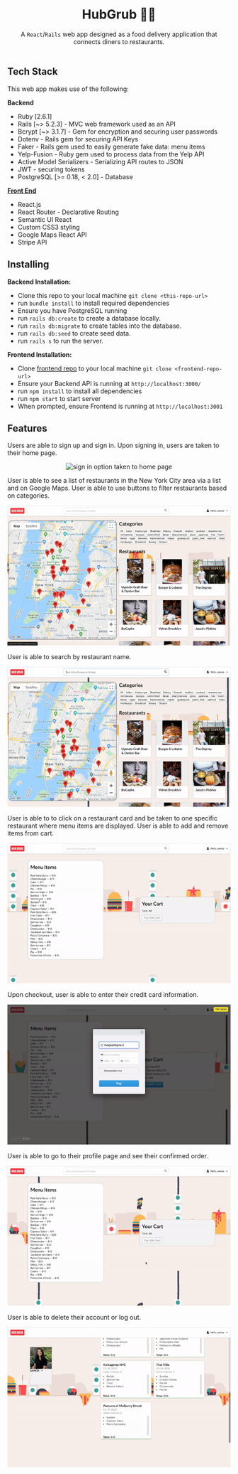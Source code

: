 <h1 align="center">HubGrub 🍕🥐 </h1>

<div align="center">
  A <code>React</code>/<code>Rails</code> web app designed as a food delivery application that connects diners to restaurants. 
</div>



<br />

## Tech Stack
This web app makes use of the following:

**Backend**
- Ruby [2.6.1]
- Rails [~> 5.2.3] - MVC web framework used as an API
- Bcrypt [~> 3.1.7] - Gem for encryption and securing user passwords
- Dotenv - Rails gem for securing API Keys
- Faker - Rails gem used to easily generate fake data: menu items
- Yelp-Fusion - Ruby gem used to process data from the Yelp API
- Active Model Serializers - Serializing API routes to JSON
- JWT - securing tokens
- PostgreSQL [>= 0.18, < 2.0] - Database

[**Front End**](https://github.com/bigfishh/hubgrub-frontend)
- React.js
- React Router - Declarative Routing
- Semantic UI React 
- Custom CSS3 styling 
- Google Maps React API
- Stripe API

## Installing

**Backend Installation:**

- Clone this repo to your local machine `git clone <this-repo-url>`
- run `bundle install` to install required dependencies
- Ensure you have PostgreSQL running
- run `rails db:create` to create a database locally.
- run `rails db:migrate` to create tables into the database.
- run `rails db:seed` to create seed data.
- run `rails s` to run the server. 

**Frontend Installation:** 

- Clone [frontend repo](https://github.com/bigfishh/hubgrub-frontend) to your local machine `git clone <frontend-repo-url>`
- Ensure your Backend API is running at `http://localhost:3000/`
- run `npm install` to install all dependencies
- run `npm start` to start server
- When prompted, ensure Frontend is running at `http://localhost:3001`

## Features

Users are able to sign up and sign in. Upon signing in, users are taken to their home page.

<p align="center">
<img src="./readme-gifs/signin-signup.gif"
     alt="sign in option taken to home page"
     style="max-width: 100%" />
</p>

User is able to see a list of restaurants in the New York City area via a list and on Google Maps. User is able to use buttons to filter restaurants based on categories. 

<p align="center">
<img src="./readme-gifs/filterbycategory.gif"
     alt="filter by category"
     style="max-width: 100%" />
</p>

User is able to search by restaurant name.

<p align="center">
<img src="./readme-gifs/searchbyrestaurantname.gif"
     alt="search bar"
     style="max-width: 100%" />
</p>

User is able to to click on a restaurant card and be taken to one specific restaurant where menu items are displayed. User is able to add and remove items from cart. 

<p align="center">
<img src="./readme-gifs/menu-item.gif"
     alt="User is able to to click on a restaurant card and be taken to one specific restaurant where menu items are displayed"
     style="max-width: 100%" />
</p>

Upon checkout, user is able to enter their credit card information.

<p align="center">
<img src="./readme-gifs/pay.gif"
     alt="User is able to add and remove items from cart. Upon checkout, user is able to enter their credit card information"
     style="max-height: 100%" />
</p>

User is able to go to their profile page and see their confirmed order. 

<p align="center">
<img src="./readme-gifs/confirm.gif"
     alt="User is able to go to their profile page and see their confirmed order"
     style="max-height: 100%" />
</p>

User is able to delete their account or log out. 

<p align="center">
<img src="./readme-gifs/delete-logout.gif"
     alt="User is able to delete their account"
     style="max-height: 100%" />
</p>
